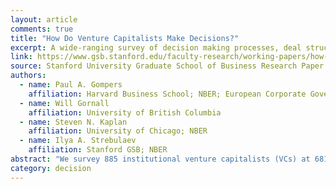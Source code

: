 ```yaml
---
layout: article
comments: true
title: "How Do Venture Capitalists Make Decisions?"
excerpt: A wide-ranging survey of decision making processes, deal structures and outcomes, comparing VC to private equity.
link: https://www.gsb.stanford.edu/faculty-research/working-papers/how-do-venture-capitalists-make-decisions
source: Stanford University Graduate School of Business Research Paper No. 16-33 / European Corporate Governance Institute (ECGI) Finance Working Paper No. 477/2016 
authors:
  - name: Paul A. Gompers
    affiliation: Harvard Business School; NBER; European Corporate Governance Institute (ECGI)
  - name: Will Gornall
    affiliation: University of British Columbia
  - name: Steven N. Kaplan
    affiliation: University of Chicago; NBER
  - name: Ilya A. Strebulaev
    affiliation: Stanford GSB; NBER
abstract: "We survey 885 institutional venture capitalists (VCs) at 681 firms to learn how they make decisions across eight areas: deal sourcing; investment decisions; valuation; deal structure; post-investment value-added; exits; internal organization of firms; and relationships with limited partners. In selecting investments, VCs see the management team as more important than business related characteristics such as product or technology. They also attribute more of the likelihood of ultimate investment success or failure to the team than to the business. While deal sourcing, deal selection, and post-investment value-added all contribute to value creation, the VCs rate deal selection as the most important of the three. We also explore (and find) differences in practices across industry, stage, geography and past success. We compare our results to those for CFOs (Graham and Harvey 2001) and private equity investors (Gompers, Kaplan and Mukharlyamov forthcoming)."
category: decision
---
```

